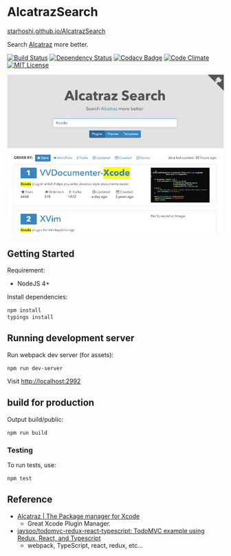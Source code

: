 # AlcatrazSearch

[starhoshi.github.io/AlcatrazSearch](http://starhoshi.github.io/AlcatrazSearch/)

Search [Alcatraz](http://alcatraz.io/) more better.

[![Build Status](https://travis-ci.org/starhoshi/AlcatrazSearch.svg?branch=master)](https://travis-ci.org/starhoshi/AlcatrazSearch)
[![Dependency Status](https://gemnasium.com/starhoshi/AlcatrazSearch.svg)](https://gemnasium.com/starhoshi/AlcatrazSearch)
[![Codacy Badge](https://api.codacy.com/project/badge/grade/143f8ddbf1b043a59cf9b6ab5db55184)](https://www.codacy.com/app/kensuke1751/AlcatrazSearch)
[![Code Climate](https://codeclimate.com/github/starhoshi/AlcatrazSearch/badges/gpa.svg)](https://codeclimate.com/github/starhoshi/AlcatrazSearch)
[![MIT License](http://img.shields.io/badge/license-MIT-blue.svg?style=flat)](LICENSE)

![screenshot.png (1228×933)](https://raw.githubusercontent.com/starhoshi/AlcatrazSearch/master/screenshot.png)

## Getting Started

Requirement:

- NodeJS 4+

Install dependencies:

```
npm install
typings install
```

## Running development server

Run webpack dev server (for assets):

```
npm run dev-server
```

Visit [http://localhost:2992](http://localhost:2992)

## build for production

Output build/public:

```
npm run build
```


### Testing

To run tests, use:

```
npm test
```

## Reference

*  [Alcatraz | The Package manager for Xcode](http://alcatraz.io/)
    * Great Xcode Plugin Manager.
* [jaysoo/todomvc-redux-react-typescript: TodoMVC example using Redux, React, and Typescript](https://github.com/jaysoo/todomvc-redux-react-typescript)
    * webpack, TypeScript, react, redux, etc...
